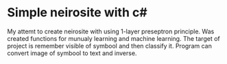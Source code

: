 # Simple neirosite with c#
My attemt to create neirosite with using 1-layer preseptron principle.
Was created functions for munualy learning and machine learning. 
The target of project is remember visible of symbool and then classify it.
Program can convert image of symbool to text and inverse.
